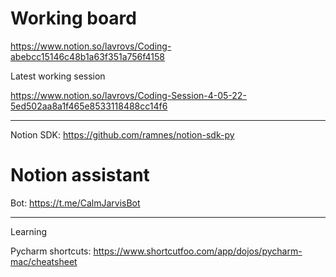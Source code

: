# Working board
https://www.notion.so/lavrovs/Coding-abebcc15146c48b1a63f351a756f4158

Latest working session

https://www.notion.so/lavrovs/Coding-Session-4-05-22-5ed502aa8a1f465e8533118488cc14f6

---

Notion SDK:
https://github.com/ramnes/notion-sdk-py

# Notion assistant

Bot: https://t.me/CalmJarvisBot


---------
Learning

Pycharm shortcuts: https://www.shortcutfoo.com/app/dojos/pycharm-mac/cheatsheet